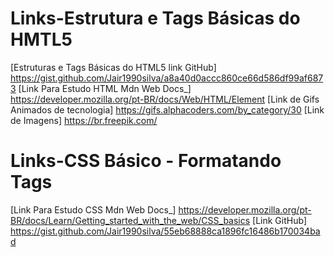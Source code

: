 # Links-Estrutura e Tags Básicas do HMTL5
[Estruturas e Tags Básicas do HTML5 link GitHub] https://gist.github.com/Jair1990silva/a8a40d0accc860ce66d586df99af6873
[Link Para Estudo HTML Mdn Web Docs_] https://developer.mozilla.org/pt-BR/docs/Web/HTML/Element
 [Link de Gifs Animados de tecnologia] https://gifs.alphacoders.com/by_category/30
[Link de Imagens] https://br.freepik.com/
# Links-CSS Básico - Formatando Tags
[Link Para Estudo CSS Mdn Web Docs_] https://developer.mozilla.org/pt-BR/docs/Learn/Getting_started_with_the_web/CSS_basics
[Link GitHub] https://gist.github.com/Jair1990silva/55eb68888ca1896fc16486b170034bad
